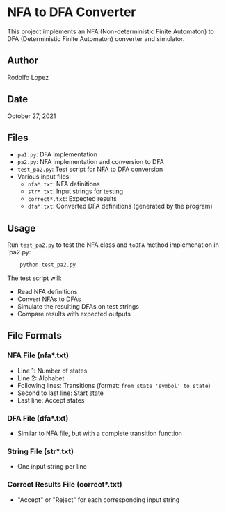# NFA to DFA Converter

This project implements an NFA (Non-deterministic Finite Automaton) to DFA (Deterministic Finite Automaton) converter and simulator.

## Author

Rodolfo Lopez

## Date

October 27, 2021

## Files

- `pa1.py`: DFA implementation
- `pa2.py`: NFA implementation and conversion to DFA
- `test_pa2.py`: Test script for NFA to DFA conversion
- Various input files:
  - `nfa*.txt`: NFA definitions
  - `str*.txt`: Input strings for testing
  - `correct*.txt`: Expected results
  - `dfa*.txt`: Converted DFA definitions (generated by the program)

## Usage

Run `test_pa2.py` to test the NFA class and `toDFA` method implemenation in `pa2.py:

```bash
    python test_pa2.py
```

The test script will:

- Read NFA definitions
- Convert NFAs to DFAs
- Simulate the resulting DFAs on test strings
- Compare results with expected outputs

## File Formats

### NFA File (nfa\*.txt)

- Line 1: Number of states
- Line 2: Alphabet
- Following lines: Transitions (format: `from_state 'symbol' to_state`)
- Second to last line: Start state
- Last line: Accept states

### DFA File (dfa\*.txt)

- Similar to NFA file, but with a complete transition function

### String File (str\*.txt)

- One input string per line

### Correct Results File (correct\*.txt)

- "Accept" or "Reject" for each corresponding input string
